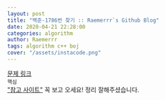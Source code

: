 ```yaml
---  
layout: post  
title: "백준-1786번 찾기 :: Raemerrr`s Github Blog"  
date: 2020-04-21 22:28:00  
categories: algorithm  
author: Raemerrr  
tags: algorithm c++ boj 
cover: "/assets/instacode.png"  
---  
```

<a href="https://www.acmicpc.net/problem/1786" target="_blank">문제 링크</a>     
`핵심`  
<a href="https://bowbowbow.tistory.com/6" target="_blank">"참고 사이트"</a> 꼭 보고 오세요! 정리 잘해주셨습니다.    

<script src="https://gist.github.com/Raemerrr/4a30ca88a851700ef85b931f148a42c1.js"></script>
